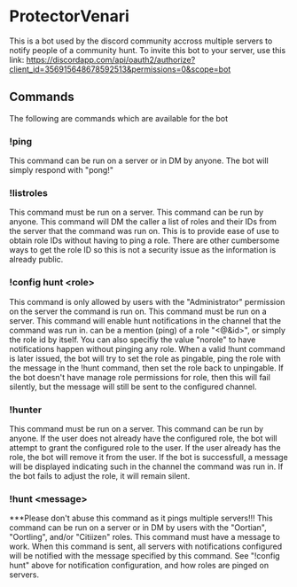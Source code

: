 # ProtectorVenari
This is a bot used by the discord community accross multiple servers to notify people of a community hunt. To invite this bot to your server, use this link: https://discordapp.com/api/oauth2/authorize?client_id=356915648678592513&permissions=0&scope=bot

## Commands
The following are commands which are available for the bot

### !ping
This command can be run on a server or in DM by anyone. The bot will simply respond with "pong!"

### !listroles
This command must be run on a server. This command can be run by anyone. This command will DM the caller a list of roles and their IDs from the server that the command was run on. This is to provide ease of use to obtain role IDs without having to ping a role. There are other cumbersome ways to get the role ID so this is not a security issue as the information is already public.

### !config hunt \<role\>
This command is only allowed by users with the "Administrator" permission on the server the command is run on. This command must be run on a server. This command will enable hunt notifications in the channel that the command was run in. <role> can be a mention (ping) of a role "<@&id>", or simply the role id by itself. You can also specifiy the value "norole" to have notifications happen without pinging any role. When a valid !hunt command is later issued, the bot will try to set the role as pingable, ping the role with the message in the !hunt command, then set the role back to unpingable. If the bot doesn't have manage role permissions for role, then this will fail silently, but the message will still be sent to the configured channel.

### !hunter
This command must be run on a server. This command can be run by anyone. If the user does not already have the configured role, the bot will attempt to grant the configured role to the user. If the user already has the role, the bot will remove it from the user. If the bot is successfull, a message will be displayed indicating such in the channel the command was run in. If the bot fails to adjust the role, it will remain silent.

### !hunt \<message\>
***Please don't abuse this command as it pings multiple servers!!!
This command can be run on a server or in DM by users with the "Oortian", "Oortling", and/or "Citiizen" roles. This command must have a message to work. When this command is sent, all servers with notifications configured will be notified with the message specified by this command. See "!config hunt" above for notification configuration, and how roles are pinged on servers.
